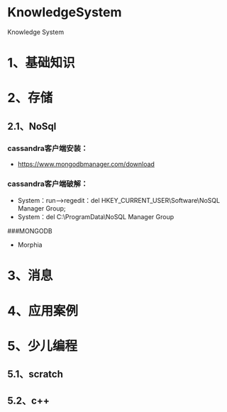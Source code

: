 # KnowledgeSystem
Knowledge System
# 1、基础知识
# 2、存储
 ## 2.1、NoSql
 ### cassandra客户端安装：
 - https://www.mongodbmanager.com/download
 ### cassandra客户端破解：
 - System：run-->regedit：del HKEY_CURRENT_USER\Software\NoSQL Manager Group;
 - System：del C:\ProgramData\NoSQL Manager Group
 
 ###MONGODB
 - Morphia
# 3、消息
# 4、应用案例
# 5、少儿编程
 ## 5.1、scratch
 
 ## 5.2、c++
 
